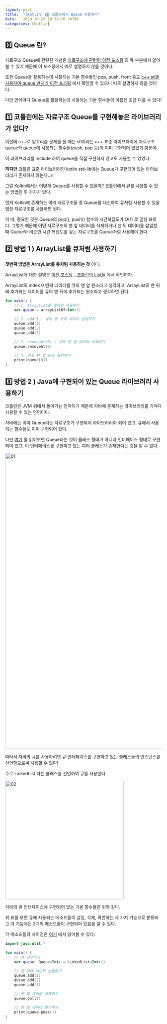 ```yaml
---
layout: post
title:  "[Kotlin] 8️⃣ 코틀린에서 Queue 사용하기"
date:   2020-10-22 18:34:10 +0700
categories: [kotlin]
---
```


## 0️⃣ Queue 란?

자료구조 Queue에 관련한 개념은 [자료구조에 관련된 이전 포스팅](https://choheeis.github.io/newblog//articles/2019-07/BasicDataStructure) 의 큐 부분에서 알아볼 수 있기 때문에 이 포스팅에서 따로 설명하지 않을 것이다.

또한 Queue을 활용하는데 사용되는 기본 함수들인 pop, push, front 등도 [c++ stl을 사용하여 queue 만지기 이전 포스팅](https://choheeis.github.io/newblog//articles/2020-03/C++Queue) 에서 확인할 수 있으니 따로 설명하지 않을 것이다. 

다만 언어마다 Queue를 활용하는데 사용되는 기본 함수들의 이름은 조금 다를 수 있다!

## 1️⃣ 코틀린에는 자료구조 Queue를 구현해놓은 라이브러리가 없다?

이전에 c++로 알고리즘 문제를 풀 때는 stl이라는 c++ 표준 라이브러리에 자료구조 queue와 queue에 사용되는 함수들(push, pop 등)이 이미 구현되어 있었기 때문에 

이 라이브러리를 include 하여 queue를 직접 구현하지 않고도 사용할 수 있었다.

__하지만__ 코틀린 표준 라이브러리인 kotlin std-lib에는 Queue가 구현되어 있는 라이브러리가 존재하지 않는다..ㅠ

그럼 Koltin에서는 어떻게 Queue를 사용할 수 있을까? 코틀린에서 큐를 사용할 수 있는 방법은 두 가지가 있다.

먼저 Kotlin에 존재하는 여러 자료구조들 중 Queue를 대신하여 큐처럼 사용할 수 있을 법한 자료구조를 사용하면 된다.

이 때, 중요한 것은 Queue의 pop(), push() 함수의 시간복잡도가 O(1) 로 엄청 빠르다. 그렇기 때문에 어떤 자료구조의 맨 앞 데이터를 삭제하거나 맨 뒤 데이터를 삽입할 때 Queue와 비슷한 시간 복잡도를 갖는 자료구조를 Queue처럼 사용해야 한다.

## 2️⃣ 방법 1 ) ArrayList를 큐처럼 사용하기

__첫번째 방법은 ArrayList를 큐처럼 사용하는 것__ 이다.

ArrayList에 대한 설명은 [이전 포스팅 - 코틀린의 List들](https://choheeis.github.io/newblog//articles/2020-10/kotlinList) 에서 확인하자.

ArrayList의 index 0 번째 데이터를 큐의 맨 앞 원소라고 생각하고, ArrayList의 맨 뒤에 추가되는 데이터를 큐의 맨 뒤에 추가되는 원소라고 생각하면 된다.

~~~kotlin
fun main() {
    // 1. ArrayList를 큐처럼 사용하기
    var queue = arrayListOf<Int>()

    // 2. add() : 큐의 맨 뒤에 데이터 삽입하기
    queue.add(1)
    queue.add(2)
    queue.add(3)

    // 3. removeAt(0) : 큐의 맨 앞 데이터 삭제하기
    queue.removeAt(0)

    // 4. 큐의 맨 앞 원소 확인하기
    print(queue[0])
}
~~~

## 3️⃣ 방법 2 ) Java에 구현되어 있는 Queue 라이브러리 사용하기

코틀린은 JVM 위에서 돌아가는 언어이기 때문에 자바에 존재하는 라이브러리를 가져다 사용할 수 있는 언어이다.

자바에는 이미 Queue라는 자료구조가 구현되어 라이브러리화 되어 있고, 큐에서 사용되는 함수들도 이미 구현되어 있다.

다만 [여기](https://docs.oracle.com/en/java/javase/14/docs/api/java.base/java/util/Queue.html) 를 읽어보면 Queue라는 것이 클래스 형태가 아니라 인터페이스 형태로 구현되어 있고, 이 인터페이스를 구현하고 있는 여러 클래스가 존재한다는 것을 알 수 있다.

<img width="952" alt="01" src="https://user-images.githubusercontent.com/31889335/96832453-bed28c80-1479-11eb-8f4a-2f645ece52be.png">

따라서 자바의 큐를 사용하려면 큐 인터페이스를 구현하고 있는 클래스들의 인스턴스를 선언함으로써 사용할 수 있다!

주로 LinkedList 라는 클래스를 선언하여 큐를 사용한다.

<img width="381" alt="02" src="https://user-images.githubusercontent.com/31889335/96834002-3dc8c480-147c-11eb-940c-bbce6ee16f9f.png">

자바의 큐 인터페이스에 구현되어 있는 기본 함수들은 위와 같다.

위 표를 보면 큐에 사용되는 메소드들이 삽입, 삭제, 확인하는 세 가지 기능으로 분류되고 각 기능에는 2개의 메소드들이 구현되어 있음을 알 수 있다.

각 메소드들의 차이점은 [여기](https://docs.oracle.com/en/java/javase/14/docs/api/java.base/java/util/Queue.html) 에서 읽어볼 수 있다.

~~~kotlin
import java.util.*

fun main() {
    // 큐 선언하기
    var queue: Queue<Int> = LinkedList<Int>()

    // 맨 뒤에 데이터 삽입하기
    queue.add(1)
    queue.add(2)
    queue.add(3)

    // 맨 앞 데이터 삭제하기
    queue.poll()

    // 맨 앞 데이터 확인하기
    print(queue.peek())
}
~~~